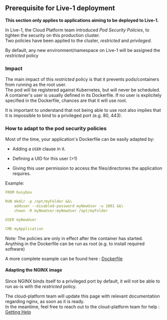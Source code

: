 ## Prerequisite for Live-1 deployment

**This section only applies to applications aiming to be deployed to Live-1.**

In Live-1, the Cloud Platform team introduced _Pod Security Policies_, to tighten the security on this production cluster.  
Two policies have been applied to the cluster, _restricted_ and _privileged_. 

By default, any new environment/namespace on Live-1 will be assigned the _restricted_ policy

### Impact 

The main impact of this _restricted_ policy is that it prevents pods/containers from running as the root user.   
The pod will be registered against Kubernetes, but will never be scheduled.  
A container's user is usually defined in its Dockerfile. If no user is explicitely specified in the Dockerfile, chances are that it will use root.  

It is important to understand that not being able to use root also implies that it is impossible to bind to a privileged port (e.g. 80, 443).

### How to adapt to the pod security policies

Most of the time, your application's Dockerfile can be easily adapted by:  

 - Adding a `USER` clause in it.  

 - Defining a UID for this user (>1)  

 - Giving this user permission to access the files/directories the application requires.


Example: 

```yaml
FROM busybox

RUN mkdir -p /opt/myFolder &&\
    adduser --disabled-password myNewUser -u 1001 &&\
    chown -R myNewUser:myNewUser /opt/myFolder

USER myNewUser

CMD myApplication
```

Note: The policies are only in effect after the container has started. Anything in the Dockerfile can be run as root (e.g. to install required software)

A more complete example can be found here :  [Dockerfile](https://github.com/ministryofjustice/cloud-platform-multi-container-demo-app/blob/master/rails-app/Dockerfile)

#### Adapting the NGINX image

Since NGINX binds itself to a privileged port by default, it will not be able to run as-is with the _restricted_ policy. 

The cloud-platform team will update this page with relevant documentation regarding nginx, as soon as it is ready.   
In the meantime, feel free to reach out to the cloud-platform team for help : [Getting Help](getting-help.html)

